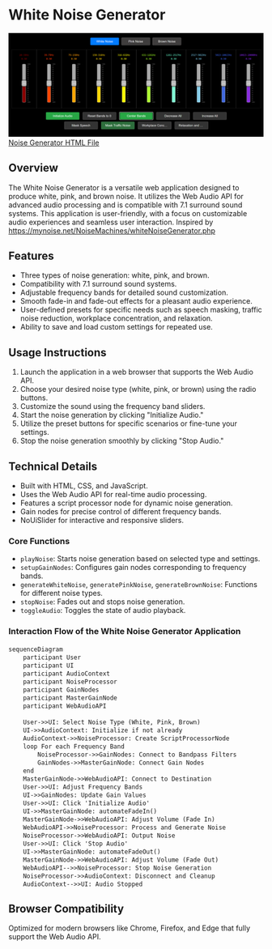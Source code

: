 # White Noise Generator

![White Noise Generator](image.png)
[Noise Generator HTML File](https://mgantlett.github.io/sound_generator/noise_generator.html)

## Overview
The White Noise Generator is a versatile web application designed to produce white, pink, and brown noise. It utilizes the Web Audio API for advanced audio processing and is compatible with 7.1 surround sound systems. This application is user-friendly, with a focus on customizable audio experiences and seamless user interaction.  Inspired by https://mynoise.net/NoiseMachines/whiteNoiseGenerator.php

## Features
- Three types of noise generation: white, pink, and brown.
- Compatibility with 7.1 surround sound systems.
- Adjustable frequency bands for detailed sound customization.
- Smooth fade-in and fade-out effects for a pleasant audio experience.
- User-defined presets for specific needs such as speech masking, traffic noise reduction, workplace concentration, and relaxation.
- Ability to save and load custom settings for repeated use.

## Usage Instructions
1. Launch the application in a web browser that supports the Web Audio API.
2. Choose your desired noise type (white, pink, or brown) using the radio buttons.
3. Customize the sound using the frequency band sliders.
4. Start the noise generation by clicking "Initialize Audio."
5. Utilize the preset buttons for specific scenarios or fine-tune your settings.
6. Stop the noise generation smoothly by clicking "Stop Audio."

## Technical Details
- Built with HTML, CSS, and JavaScript.
- Uses the Web Audio API for real-time audio processing.
- Features a script processor node for dynamic noise generation.
- Gain nodes for precise control of different frequency bands.
- NoUiSlider for interactive and responsive sliders.

### Core Functions
- `playNoise`: Starts noise generation based on selected type and settings.
- `setupGainNodes`: Configures gain nodes corresponding to frequency bands.
- `generateWhiteNoise`, `generatePinkNoise`, `generateBrownNoise`: Functions for different noise types.
- `stopNoise`: Fades out and stops noise generation.
- `toggleAudio`: Toggles the state of audio playback.

### Interaction Flow of the White Noise Generator Application

 
```mermaid
sequenceDiagram
    participant User
    participant UI
    participant AudioContext
    participant NoiseProcessor
    participant GainNodes
    participant MasterGainNode
    participant WebAudioAPI

    User->>UI: Select Noise Type (White, Pink, Brown)
    UI->>AudioContext: Initialize if not already
    AudioContext->>NoiseProcessor: Create ScriptProcessorNode
    loop For each Frequency Band
        NoiseProcessor->>GainNodes: Connect to Bandpass Filters
        GainNodes->>MasterGainNode: Connect Gain Nodes
    end
    MasterGainNode->>WebAudioAPI: Connect to Destination
    User->>UI: Adjust Frequency Bands
    UI->>GainNodes: Update Gain Values
    User->>UI: Click 'Initialize Audio'
    UI->>MasterGainNode: automateFadeIn()
    MasterGainNode->>WebAudioAPI: Adjust Volume (Fade In)
    WebAudioAPI->>NoiseProcessor: Process and Generate Noise
    NoiseProcessor->>WebAudioAPI: Output Noise
    User->>UI: Click 'Stop Audio'
    UI->>MasterGainNode: automateFadeOut()
    MasterGainNode->>WebAudioAPI: Adjust Volume (Fade Out)
    WebAudioAPI-->>NoiseProcessor: Stop Noise Generation
    NoiseProcessor->>AudioContext: Disconnect and Cleanup
    AudioContext-->>UI: Audio Stopped

```

## Browser Compatibility
Optimized for modern browsers like Chrome, Firefox, and Edge that fully support the Web Audio API.
